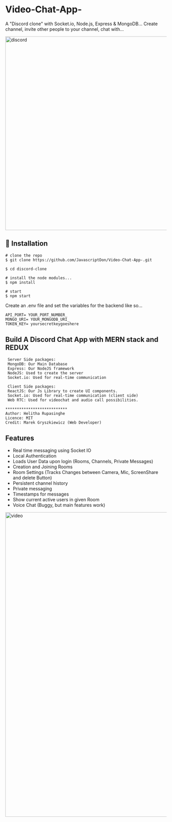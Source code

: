 # Video-Chat-App-
A "Discord clone" with Socket.io, Node.js, Express &amp; MongoDB... Create channel, invite other people to your channel, chat with…

<img width="603" alt="discord" src="https://user-images.githubusercontent.com/101202952/163559556-b661b0a1-8924-4130-8adc-c1b957aed8c7.PNG">

## 💾 Installation

```
# clone the repo
$ git clone https://github.com/JavascriptDon/Video-Chat-App-.git

$ cd discord-clone

# install the node modules...
$ npm install

# start
$ npm start

```

Create an .env file and set the variables for the backend like so...

```
API_PORT= YOUR_PORT_NUMBER_
MONGO_URI= YOUR_MONGODB_URI_
TOKEN_KEY= yoursecretkeygoeshere

```
##  Build A Discord Chat App with MERN stack and REDUX

```
 Server Side packages:
 MongoDB: Our Main Database
 Express: Our NodeJS framework
 NodeJS: Used to create the server
 Socket.io: Used for real-time communication
 
 Client Side packages:
 ReactJS: Our Js Library to create UI components.
 Socket.io: Used for real-time communication (client side)
 Web RTC: Used for videochat and audio call possibilities.

***************************
Author: Helitha Rupasinghe
Licence: MIT
Credit: Marek Gryszkiewicz (Web Developer)
```

## Features

-  Real time messaging using Socket IO
-  Local Authentication
-  Loads User Data upon login (Rooms, Channels, Private Messages)
-  Creation and Joining Rooms
-  Room Settings (Tracks Changes between Camera, Mic, ScreenShare and delete Button)
-  Persistent channel history
-  Private messaging
-  Timestamps for messages
-  Show current active users in given Room
-  Voice Chat (Buggy, but main features work)

<img width="948" alt="video" src="https://user-images.githubusercontent.com/101202952/163560739-63c9906a-7f8d-4f96-9c91-f27ae9e993f2.PNG">

